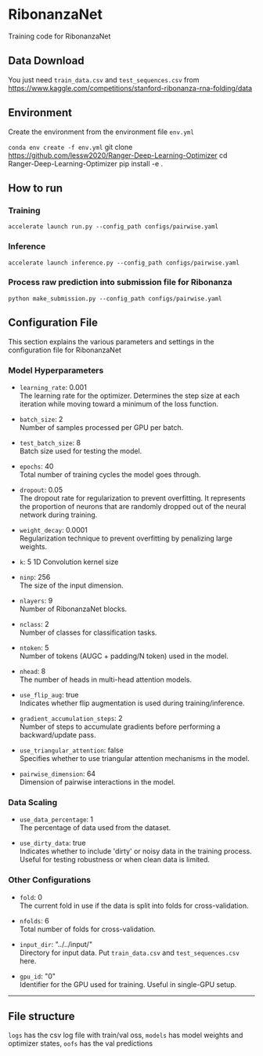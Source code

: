# RibonanzaNet

Training code for RibonanzaNet

## Data Download

You just need ```train_data.csv``` and ```test_sequences.csv``` from 
https://www.kaggle.com/competitions/stanford-ribonanza-rna-folding/data

## Environment

Create the environment from the environment file ```env.yml```

```conda env create -f env.yml```
git clone https://github.com/lessw2020/Ranger-Deep-Learning-Optimizer
cd Ranger-Deep-Learning-Optimizer
pip install -e . 

## How to run

### Training
```accelerate launch run.py --config_path configs/pairwise.yaml```

### Inference
```accelerate launch inference.py --config_path configs/pairwise.yaml```

### Process raw prediction into submission file for Ribonanza
```python make_submission.py --config_path configs/pairwise.yaml```


## Configuration File

This section explains the various parameters and settings in the configuration file for RibonanzaNet

### Model Hyperparameters
- `learning_rate`: 0.001  
  The learning rate for the optimizer. Determines the step size at each iteration while moving toward a minimum of the loss function.

- `batch_size`: 2  
  Number of samples processed per GPU per batch. 

- `test_batch_size`: 8  
  Batch size used for testing the model.

- `epochs`: 40  
  Total number of training cycles the model goes through.

- `dropout`: 0.05  
  The dropout rate for regularization to prevent overfitting. It represents the proportion of neurons that are randomly dropped out of the neural network during training.

- `weight_decay`: 0.0001  
  Regularization technique to prevent overfitting by penalizing large weights.

- `k`: 5
  1D Convolution kernel size

- `ninp`: 256  
  The size of the input dimension.

- `nlayers`: 9  
  Number of RibonanzaNet blocks.

- `nclass`: 2  
  Number of classes for classification tasks.

- `ntoken`: 5  
  Number of tokens (AUGC + padding/N token) used in the model.

- `nhead`: 8  
  The number of heads in multi-head attention models.

- `use_flip_aug`: true  
  Indicates whether flip augmentation is used during training/inference.

- `gradient_accumulation_steps`: 2  
  Number of steps to accumulate gradients before performing a backward/update pass.

- `use_triangular_attention`: false  
  Specifies whether to use triangular attention mechanisms in the model.

- `pairwise_dimension`: 64  
  Dimension of pairwise interactions in the model.

### Data Scaling
- `use_data_percentage`: 1  
  The percentage of data used from the dataset.

- `use_dirty_data`: true  
  Indicates whether to include 'dirty' or noisy data in the training process. Useful for testing robustness or when clean data is limited.

### Other Configurations
- `fold`: 0  
  The current fold in use if the data is split into folds for cross-validation.

- `nfolds`: 6  
  Total number of folds for cross-validation.

- `input_dir`: "../../input/"  
  Directory for input data. Put ```train_data.csv``` and ```test_sequences.csv``` here. 

- `gpu_id`: "0"  
  Identifier for the GPU used for training. Useful in single-GPU setup.

---

## File structure
 
```logs``` has the csv log file with train/val oss,
```models``` has model weights and optimizer states,
```oofs``` has the val predictions



